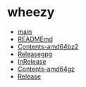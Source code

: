 wheezy
========================

- [main](main)
- [READMEmd](READMEmd)
- [Contents-amd64bz2](Contents-amd64bz2)
- [Releasegpg](Releasegpg)
- [InRelease](InRelease)
- [Contents-amd64gz](Contents-amd64gz)
- [Release](Release)
